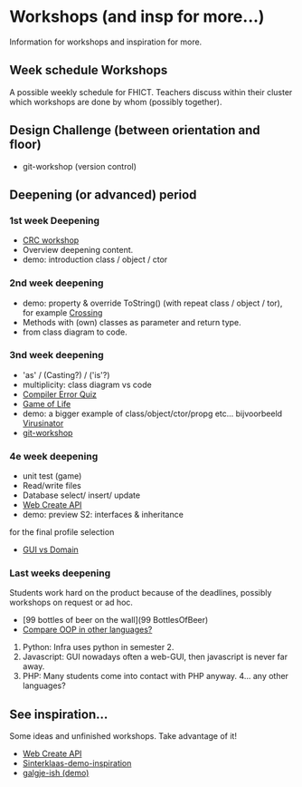 <!-- TRANSLATED by md-translate -->
# Workshops (and insp for more...)

Information for workshops and inspiration for more.

## Week schedule Workshops

A possible weekly schedule for FHICT. Teachers discuss within their cluster which workshops are done by whom (possibly together).

## Design Challenge (between orientation and floor)

* git-workshop (version control)

## Deepening (or advanced) period

### 1st week Deepening

* [CRC workshop](../objects/crc/crc)
* Overview deepening content. 
* demo: introduction class / object / ctor

### 2nd week deepening

* demo: property & override ToString() (with repeat class / object / tor), for example [Crossing](Crossing)
* Methods with (own) classes as parameter and return type.
* from class diagram to code.

### 3nd week deepening

* 'as' / (Casting?) / ('is'?)
* multiplicity: class diagram vs code
* [Compiler Error Quiz](errorquiz)
* [Game of Life](conway)
* demo: a bigger example of class/object/ctor/propg etc... bijvoorbeeld [Virusinator](Virusinator)
* [git-workshop](git)

### 4e week deepening

* unit test (game)
* Read/write files
* Database select/ insert/ update
* [Web Create API](webApi01_CS/MaakJeigenApi.pdf)
* demo: preview S2: interfaces & inheritance

for the final profile selection
* [GUI vs Domain](GuivsDomain)

### Last weeks deepening

Students work hard on the product because of the deadlines, possibly workshops on request or ad hoc.

* [99 bottles of beer on the wall](99 BottlesOfBeer)
* [Compare OOP in other languages?](OOP_languages/)
1. Python: Infra uses python in semester 2.
2. Javascript: GUI nowadays often a web-GUI, then javascript is never far away.
3. PHP: Many students come into contact with PHP anyway.
4... any other languages?

## See inspiration...

Some ideas and unfinished workshops. Take advantage of it!

* [Web Create API](webApi01_CS/MaakJeigenApi.pdf)
* [Sinterklaas-demo-inspiration](inspi/SintEnPiet.zip)
* [galgje-ish (demo) ](galgje-ish/galgjeish)